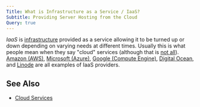 ```yaml
---
Title: What is Infrastructure as a Service / IaaS?
Subtitle: Providing Server Hosting from the Cloud
Query: true
---
```


*IaaS* is [infrastructure](/what/infra/) provided as a service allowing it to be turned up or down depending on varying needs at different times. Usually this is what people mean when they say "cloud" services (although that is [not all](../)). [Amazon (AWS)](), [Microsoft (Azure)](), [Google (Compute Engine)](), [Digital Ocean](), and [Linode]() are all examples of IaaS providers.

## See Also

* [Cloud Services](../)
